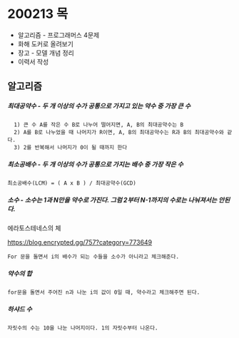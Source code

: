 # 200213 목

- 알고리즘 - 프로그래머스 4문제
- 화해 도커로 올려보기
- 장고 - 모델 개념 정리
- 이력서 작성



## 알고리즘

##### 최대공약수 - 두 개 이상의 수가 공통으로 가지고 있는 약수 중 가장 큰 수

```
  1) 큰 수 A를 작은 수 B로 나누어 떨어지면, A, B의 최대공약수는 B
  2) A를 B로 나누었을 때 나머지가 R이면, A, B의 최대공약수는 R과 B의 최대공약수와 같다.
  3) 2를 반복해서 나머지가 0이 될 때까지 한다
```

##### 최소공배수 - 두 개 이상의 수가 공통으로 가지는 배수 중 가장 작은 수 

```
최소공배수(LCM) = ( A x B ) / 최대공약수(GCD) 
```



##### 소수 - 소수는 1과 N만을 약수로 가진다. 그럼 2부터 N-1까지의 수로는 나눠져서는 안된다.

에라토스테네스의 체

https://blog.encrypted.gg/757?category=773649

```
For 문을 돌면서 i의 배수가 되는 수들을 소수가 아니라고 체크해준다.
```



##### 약수의 합

```
for문을 돌면서 주어진 n과 나눈 i의 값이 0일 때, 약수라고 체크해주면 된다.
```



##### 하샤드 수

```
자릿수의 수는 10을 나눈 나머지이다. 1의 자릿수부터 나온다.
```



